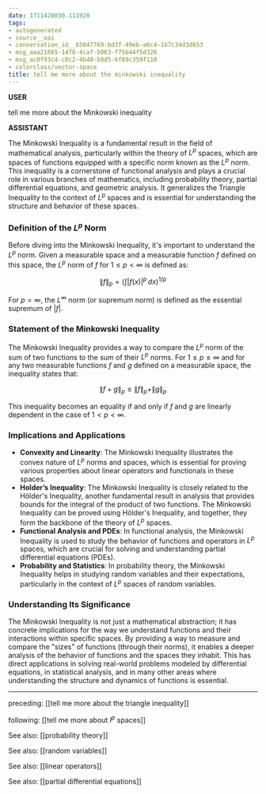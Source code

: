 ```yaml
---
date: 1711420030.111928
tags:
- autogenerated
- source__oai
- conversation_id__65047769-bd3f-49eb-a6c4-1b7c34d3d653
- msg_aaa21665-14f8-4caf-b063-f75b44f5d326
- msg_ac0f93c4-c0c2-4b40-b8d5-6f89c359f110
- colorclass/vector-space
title: tell me more about the minkowski inequality
---
```


**USER**

tell me more about the Minkowski inequality


**ASSISTANT**

The Minkowski Inequality is a fundamental result in the field of mathematical analysis, particularly within the theory of $L^p$ spaces, which are spaces of functions equipped with a specific norm known as the $L^p$ norm. This inequality is a cornerstone of functional analysis and plays a crucial role in various branches of mathematics, including probability theory, partial differential equations, and geometric analysis. It generalizes the Triangle Inequality to the context of $L^p$ spaces and is essential for understanding the structure and behavior of these spaces.

### Definition of the $L^p$ Norm

Before diving into the Minkowski Inequality, it's important to understand the $L^p$ norm. Given a measurable space and a measurable function $f$ defined on this space, the $L^p$ norm of $f$ for $1 \leq p < \infty$ is defined as:

$$
\|f\|_p = \left( \int |f(x)|^p \,dx \right)^{1/p}
$$

For $p = \infty$, the $L^\infty$ norm (or supremum norm) is defined as the essential supremum of $|f|$.

### Statement of the Minkowski Inequality

The Minkowski Inequality provides a way to compare the $L^p$ norm of the sum of two functions to the sum of their $L^p$ norms. For $1 \leq p \leq \infty$ and for any two measurable functions $f$ and $g$ defined on a measurable space, the inequality states that:

$$
\|f + g\|_p \leq \|f\|_p + \|g\|_p
$$

This inequality becomes an equality if and only if $f$ and $g$ are linearly dependent in the case of $1 < p < \infty$.

### Implications and Applications

- **Convexity and Linearity**: The Minkowski Inequality illustrates the convex nature of $L^p$ norms and spaces, which is essential for proving various properties about linear operators and functionals in these spaces.
- **Holder’s Inequality**: The Minkowski Inequality is closely related to the Hölder's Inequality, another fundamental result in analysis that provides bounds for the integral of the product of two functions. The Minkowski Inequality can be proved using Hölder's Inequality, and together, they form the backbone of the theory of $L^p$ spaces.
- **Functional Analysis and PDEs**: In functional analysis, the Minkowski Inequality is used to study the behavior of functions and operators in $L^p$ spaces, which are crucial for solving and understanding partial differential equations (PDEs).
- **Probability and Statistics**: In probability theory, the Minkowski Inequality helps in studying random variables and their expectations, particularly in the context of $L^p$ spaces of random variables.

### Understanding Its Significance

The Minkowski Inequality is not just a mathematical abstraction; it has concrete implications for the way we understand functions and their interactions within specific spaces. By providing a way to measure and compare the "sizes" of functions (through their norms), it enables a deeper analysis of the behavior of functions and the spaces they inhabit. This has direct applications in solving real-world problems modeled by differential equations, in statistical analysis, and in many other areas where understanding the structure and dynamics of functions is essential.


---

preceding: [[tell me more about the triangle inequality]]  


following: [[tell me more about $l^p$ spaces]]

See also: [[probability theory]]


See also: [[random variables]]


See also: [[linear operators]]


See also: [[partial differential equations]]